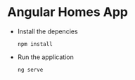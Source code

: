 # Angular Homes App

- Install the depencies

  `npm install` 

- Run the application 

  `ng serve`